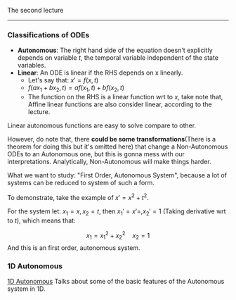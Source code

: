 The second lecture

---
### **Classifications of ODEs**

- **Autonomous**: The right hand side of the equation doesn't explicitly depends on variable $t$, the temporal variable independent of the state variables. 
- **Linear**: An ODE is linear if the RHS depends on x linearly. 
	- Let's say that: $x' = f(x, t)$ 
	- $f(ax_1 + bx_2, t) = af(x_1, t) + bf(x_2, t)$
	- The function on the RHS is a linear function wrt to $x$, take note that, Affine linear functions are also consider linear, according to the lecture. 

Linear autonomous functions are easy to solve compare to other. 

However, do note that, there **could be some transformations**(There is a theorem for doing this but it's omitted here) that change a Non-Autonomous ODEs to an Autonomous one, but this is gonna mess with our interpretations. Analytically, Non-Autonomous will make things harder. 

What we want to study: "First Order, Autonomous System", because a lot of systems can be reduced to system of such a form. 

To demonstrate, take the example of $x' = x^2 + t^2$. 

For the system let: $x_1 = x, x_2 = t$, then $x_1' = x' = , x_2' = 1$ (Taking derivative wrt to $t$), which means that: 

$$
x_1 = x_1^2 + x_2^2 \quad x_2 = 1
$$
And this is an first order, autonomous system. 

### 1D Autonomous
[1D Autonomous](1D%20Autonomous.md)
Talks about some of the basic features of the Autonomous system in 1D. 